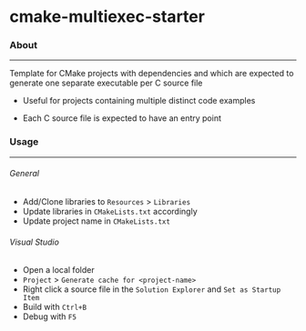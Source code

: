 # cmake-multiexec-starter

### About 
---

Template for CMake projects with dependencies and which are expected to generate one separate executable per C source file

- Useful for projects containing multiple distinct code examples

- Each C source file is expected to have an entry point

### Usage
---

###### General

- Add/Clone libraries to `Resources` > `Libraries`
- Update libraries in `CMakeLists.txt` accordingly
- Update project name in `CMakeLists.txt`

###### Visual Studio

- Open a local folder
- `Project` > `Generate cache for <project-name>`
- Right click a source file in the `Solution Explorer` and `Set as Startup Item`
- Build with `Ctrl+B`
- Debug with `F5`
